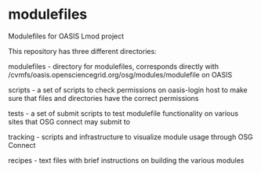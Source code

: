 modulefiles
===========

Modulefiles for OASIS Lmod project

This repository has three different directories:

   modulefiles - directory for modulefiles, corresponds directly with 
   /cvmfs/oasis.opensciencegrid.org/osg/modules/modulefile on OASIS
   
   scripts - a set of scripts to check permissions on oasis-login host to make
   sure that files and directories have the correct permissions
   
   tests - a set of submit scripts to test modulefile functionality on various
   sites that OSG connect may submit to
   
   tracking - scripts and infrastructure to visualize module usage through OSG Connect 

   recipes - text files with brief instructions on building the various modules

                 
                 
